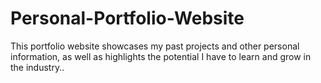 # Personal-Portfolio-Website
<p> This portfolio website showcases my past projects and other personal information, as well as highlights the potential I have to learn and grow in the industry.. </p>
